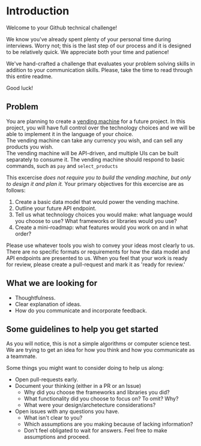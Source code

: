 # Introduction

Welcome to your Github technical challenge!

We know you've already spent plenty of your personal time during
interviews. Worry not; this is the last step of our process and it is
designed to be relatively quick. We appreciate both your time and patience!

We've hand-crafted a challenge that evaluates your problem solving skills in addition to your communication skills.
Please, take the time to read through this entire readme.  

Good luck!

## Problem

You are planning to create a [vending machine](https://en.wikipedia.org/wiki/Vending_machine) for a future project.  In this project, you will have full control over the technology choices and we will be able to implement it in the language of your choice.  
The vending machine can take any currency you wish, and can sell any products you wish.  
The vending machine will be API-driven, and multiple UIs can be built separately to consume it.  The vending machine should respond to basic commands, such as `pay` and `select_products` 

This excercise *does not require you to build the vending machine, but only to design it and plan it.*  Your primary objectives for this excercise are as follows:

1. Create a basic data model that would power the vending machine.  
2. Outline your future API endpoint.  
3. Tell us what technology choices you would make: what language would you choose to use?  What frameworks or libraries would you use?  
4. Create a mini-roadmap: what features would you work on and in what order?  

Please use whatever tools you wish to convey your ideas most clearly to us.  There are no specific formats or requirements for how the data model and API endpoints are presented to us.  When you feel that your work is ready for review, please create a pull-request and mark it as 'ready for review.'

## What we are looking for

* Thoughtfulness.
* Clear explanation of ideas.
* How do you communicate and incorporate feedback.

## Some guidelines to help you get started

As you will notice, this is not a simple algorithms or computer science test.  We are trying to get an idea for how you think and how you communicate as a teammate.  
  
Some things you might want to consider doing to help us along:

* Open pull-requests early.  
* Document your thinking (either in a PR or an Issue)
  * Why did you choose the frameworks and libraries you did?
  * What functionality did you choose to focus on?  To omit?  Why?
  * What were your design/archetecture considerations?
* Open issues with any questions you have.
  * What isn't clear to you?
  * Which assumptions are you making because of lacking information?
  * Don't feel obligated to wait for answers.  Feel free to make assumptions and proceed.
